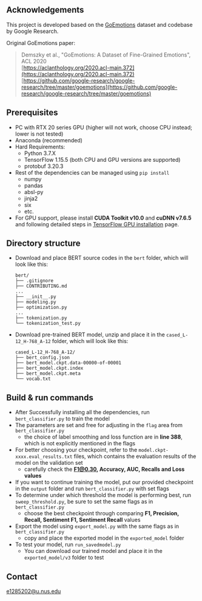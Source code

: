 ## Acknowledgements

This project is developed based on the [GoEmotions](https://github.com/google-research/google-research/tree/master/goemotions) dataset and codebase by Google Research.

Original GoEmotions paper:

> Demszky et al., "GoEmotions: A Dataset of Fine-Grained Emotions", ACL 2020  
> [https://aclanthology.org/2020.acl-main.372](https://aclanthology.org/2020.acl-main.372)  
> [https://github.com/google-research/google-research/tree/master/goemotions](https://github.com/google-research/google-research/tree/master/goemotions)

## Prerequisites
- PC with RTX 20 series GPU (higher will not work, choose CPU instead; lower is not tested)
- Anaconda (recommended)
- Hard Requirements:
  - Python 3.7.X
  - TensorFlow 1.15.5 (both CPU and GPU versions are supported)
  - protobuf 3.20.3
- Rest of the dependencies can be managed using `pip install`
  - numpy
  - pandas
  - absl-py
  - jinja2
  - six
  - etc.
- For GPU support, please install **CUDA Toolkit v10.0** and **cuDNN v7.6.5** and following detailed steps in [TensorFlow GPU installation](https://tensorflow-object-detection-api-tutorial.readthedocs.io/en/tensorflow-1.14/install.html#tf-install) page.

## Directory structure
- Download and place BERT source codes in the `bert` folder, which will look like this:
    ```
    bert/
    ├── .gitignore
    ├── CONTRIBUTING.md
    ...
    ├── __init__.py
    ├── modeling.py
    ├── optimization.py
    ...
    ├── tokenization.py
    └── tokenization_test.py
    ```
- Download pre-trained BERT model, unzip and place it in the `cased_L-12_H-768_A-12` folder, which will look like this:
    ```
    cased_L-12_H-768_A-12/
    ├── bert_config.json
    ├── bert_model.ckpt.data-00000-of-00001
    ├── bert_model.ckpt.index
    ├── bert_model.ckpt.meta
    └── vocab.txt
    ```

## Build & run commands
- After Successfully installing all the dependencies, run `bert_classifier.py` to train the model
- The parameters are set and free for adjusting in the `flag` area from `bert_classifier.py`
  - the choice of label smoothing and loss function are in **line 388**, which is not explicitly mentioned in the flags
- For better choosing your checkpoint, refer to the `model.ckpt-xxxx.eval_results.txt` files, which contains the evaluation results of the model on the validation set
  - carefully check the **F1@0.30, Accuracy, AUC, Recalls and Loss values**
- If you want to continue training the model, put our provided checkpoint in the `output` folder and run `bert_classifier.py` with set flags
- To determine under which threshold the model is performing best, run `sweep_threshold.py`, be sure to set the same flags as in `bert_classifier.py`
  - choose the best checkpoint through comparing **F1, Precision, Recall, Sentiment F1, Sentiment Recall** values
- Export the model using `export_model.py` with the same flags as in `bert_classifier.py`
  - copy and place the exported model in the `exported_model` folder
- To test your model, run `run_savedmodel.py`
  - You can download our trained model and place it in the `exported_model/v3` folder to test


## Contact
e1285202@u.nus.edu